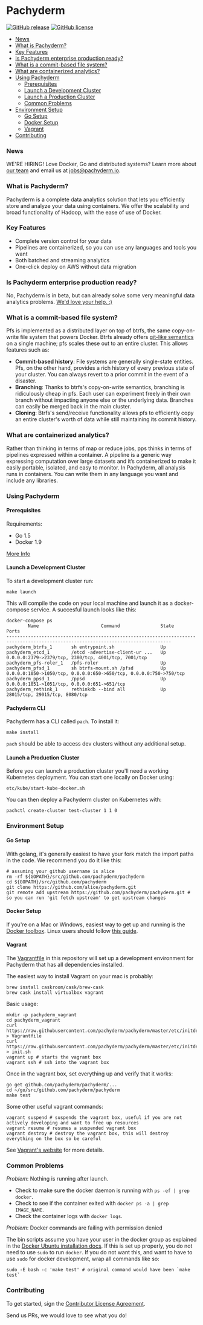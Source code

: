 # Pachyderm
[![GitHub release](https://img.shields.io/github/release/pachyderm/pachyderm.svg?style=flat-square)](https://github.com/pachyderm/pachyderm/releases)
[![GitHub license](https://img.shields.io/github/license/pachyderm/pachyderm.svg?style=flat-square)](https://github.com/pachyderm/pachyderm/blob/master/LICENSE)

* [News](#news)
* [What is Pachyderm?](#what-is-pachyderm)
* [Key Features](#key-features)
* [Is Pachyderm enterprise production ready?](#is-pachyderm-enterprise-production-ready)
* [What is a commit-based file system?](#what-is-a-commit-based-file-system)
* [What are containerized analytics?](#what-are-containerized-analytics)
* [Using Pachyderm](#using-pachyderm)
    * [Prerequisites](#prerequisites)
    * [Launch a Development Cluster](#launch-a-development-cluster)
    * [Launch a Production Cluster](#launch-a-production-cluster)
    * [Common Problems](#common-problems)
* [Environment Setup](#environment-setup)
    * [Go Setup](#go-setup)
    * [Docker Setup](#docker-setup)
    * [Vagrant](#vagrant)
* [Contributing](#contributing)

### News

WE'RE HIRING! Love Docker, Go and distributed systems? Learn more about [our team](http://www.pachyderm.io/jobs.html) and email us at jobs@pachyderm.io.

### What is Pachyderm?

Pachyderm is a complete data analytics solution that lets you efficiently store and analyze your data using containers. We offer the scalability and broad functionality of Hadoop, with the ease of use of Docker.

### Key Features

- Complete version control for your data
- Pipelines are containerized, so you can use any languages and tools you want
- Both batched and streaming analytics
- One-click deploy on AWS without data migration

### Is Pachyderm enterprise production ready?

No, Pachyderm is in beta, but can already solve some very meaningful data analytics problems.  [We'd love your help. :)](#development)

### What is a commit-based file system?

Pfs is implemented as a distributed layer on top of btrfs, the same
copy-on-write file system that powers Docker. Btrfs already offers
[git-like semantics](http://zef.me/6023/who-needs-git-when-you-got-zfs/) on a
single machine; pfs scales these out to an entire cluster. This allows features such as:
- __Commit-based history__: File systems are generally single-state entities. Pfs,
on the other hand, provides a rich history of every previous state of your
cluster. You can always revert to a prior commit in the event of a
disaster.
- __Branching__: Thanks to btrfs's copy-on-write semantics, branching is ridiculously
cheap in pfs. Each user can experiment freely in their own branch without
impacting anyone else or the underlying data. Branches can easily be merged back in the main cluster.
- __Cloning__: Btrfs's send/receive functionality allows pfs to efficiently copy
an entire cluster's worth of data while still maintaining its commit history.

### What are containerized analytics?

Rather than thinking in terms of map or reduce jobs, pps thinks in terms of pipelines expressed within a container. A pipeline is a generic way expressing computation over large datasets and it’s containerized to make it easily portable, isolated, and easy to monitor. In Pachyderm, all analysis runs in containers. You can write them in any language you want and include any libraries. 

### Using Pachyderm

#### Prerequisites

Requirements:
- Go 1.5
- Docker 1.9

[More Info](#environment-setup)

#### Launch a Development Cluster
To start a development cluster run:

```shell
make launch
```

This will compile the code on your local machine and launch it as a docker-compose service.
A succesful launch looks like this:

```shell
docker-compose ps
        Name                       Command               State                                 Ports
-----------------------------------------------------------------------------------------------------------------------------------
pachyderm_btrfs_1       sh entrypoint.sh                 Up
pachyderm_etcd_1        /etcd -advertise-client-ur ...   Up      0.0.0.0:2379->2379/tcp, 2380/tcp, 4001/tcp, 7001/tcp
pachyderm_pfs-roler_1   /pfs-roler                       Up
pachyderm_pfsd_1        sh btrfs-mount.sh /pfsd          Up      0.0.0.0:1050->1050/tcp, 0.0.0.0:650->650/tcp, 0.0.0.0:750->750/tcp
pachyderm_ppsd_1        /ppsd                            Up      0.0.0.0:1051->1051/tcp, 0.0.0.0:651->651/tcp
pachyderm_rethink_1     rethinkdb --bind all             Up      28015/tcp, 29015/tcp, 8080/tcp
```

#### Pachyderm CLI
Pachyderm has a CLI called `pach`. To install it:

```shell
make install
```

`pach` should be able to access dev clusters without any additional setup.

#### Launch a Production Cluster
Before you can launch a production cluster you'll need a working Kubernetes deployment.
You can start one locally on Docker using:

```shell
etc/kube/start-kube-docker.sh
```

You can then deploy a Pachyderm cluster on Kubernetes with:

```shell
pachctl create-cluster test-cluster 1 1 0
```

### Environment Setup

#### Go Setup
With golang, it's generally easiest to have your fork match the import paths in the code. We recommend you do it like this:

```
# assuming your github username is alice
rm -rf ${GOPATH}/src/github.com/pachyderm/pachyderm
cd ${GOPATH}/src/github.com/pachyderm
git clone https://github.com/alice/pachyderm.git
git remote add upstream https://github.com/pachyderm/pachyderm.git # so you can run 'git fetch upstream' to get upstream changes
```

#### Docker Setup

If you're on a Mac or Windows, easiest way to get up and running is the
[Docker toolbox](https://www.docker.com/docker-toolbox). Linux users should
follow [this guide](http://docs.docker.com/engine/installation/ubuntulinux/).

#### Vagrant

The [Vagrantfile](etc/initdev/Vagrantfile) in this repository will set up a development environment for Pachyderm
that has all dependencies installed.

The easiest way to install Vagrant on your mac is probably:

```
brew install caskroom/cask/brew-cask
brew cask install virtualbox vagrant
```

Basic usage:

```
mkdir -p pachyderm_vagrant
cd pachyderm_vagrant
curl https://raw.githubusercontent.com/pachyderm/pachyderm/master/etc/initdev/Vagrantfile > Vagrantfile
curl https://raw.githubusercontent.com/pachyderm/pachyderm/master/etc/initdev/init.sh > init.sh
vagrant up # starts the vagrant box
vagrant ssh # ssh into the vagrant box
```

Once in the vagrant box, set everything up and verify that it works:

```
go get github.com/pachyderm/pachyderm/...
cd ~/go/src/github.com/pachyderm/pachyderm
make test
```

Some other useful vagrant commands:

```
vagrant suspend # suspends the vagrant box, useful if you are not actively developing and want to free up resources
vagrant resume # resumes a suspended vagrant box
vagrant destroy # destroy the vagrant box, this will destroy everything on the box so be careful
```

See [Vagrant's website](https://www.vagrantup.com) for more details.

### Common Problems

*Problem*: Nothing is running after launch.

- Check to make sure the docker daemon is running with `ps -ef | grep docker`.
- Check to see if the container exited with `docker ps -a | grep IMAGE_NAME`.
- Check the container logs with `docker logs`.

*Problem*: Docker commands are failing with permission denied

The bin scripts assume you have your user in the docker group as explained in the [Docker Ubuntu installation docs](https://docs.docker.com/installation/ubuntulinux/#create-a-docker-group).
If this is set up properly, you do not need to use `sudo` to run `docker`. If you do not want this, and want to have to use `sudo` for docker development, wrap all commands like so:

```
sudo -E bash -c 'make test' # original command would have been `make test`
```

### Contributing

To get started, sign the [Contributor License Agreement](https://pachyderm.wufoo.com/forms/pachyderm-contributor-license-agreement).

Send us PRs, we would love to see what you do!
